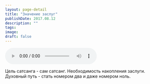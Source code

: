 ```yaml
---
layout: page-detail
title: "Значение заслуг"
publishDate: 2017.08.12
description: ""
tags:
image:
draft: false
---
```


<audio title="2017.08.12 - Значение заслуг.mp3" src="https://filer-api.advayta.org/v1.0/public/files/75301" controls=""></audio>

 Цель сатсанга - сам сатсанг. Необходимость накопления заслуги. Духовный путь - стать номером два и даже номером ноль. 

  
